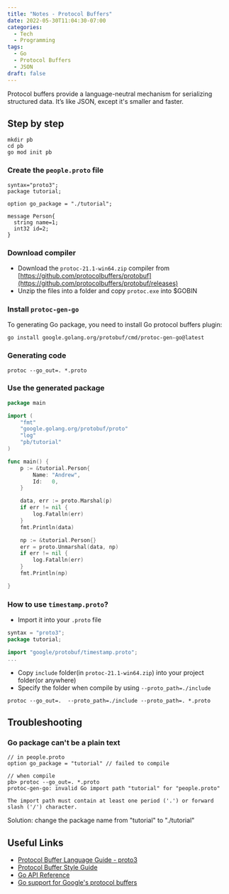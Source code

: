 ```yaml
---
title: "Notes - Protocol Buffers"
date: 2022-05-30T11:04:30-07:00
categories:
  - Tech
  - Programming
tags:
  - Go
  - Protocol Buffers
  - JSON
draft: false
---
```


Protocol buffers provide a language-neutral mechanism for serializing structured data. 
It’s like JSON, except it's smaller and faster.

## Step by step
```
mkdir pb
cd pb
go mod init pb
```

### Create the `people.proto` file
```
syntax="proto3";
package tutorial;

option go_package = "./tutorial";

message Person{
  string name=1;
  int32 id=2;
}
```
### Download compiler
* Download the `protoc-21.1-win64.zip` compiler from [https://github.com/protocolbuffers/protobuf](https://github.com/protocolbuffers/protobuf/releases)
* Unzip the files into a folder and copy `protoc.exe` into $GOBIN

### Install `protoc-gen-go`
To generating Go package, you need to install Go protocol buffers plugin:
```
go install google.golang.org/protobuf/cmd/protoc-gen-go@latest
```

### Generating code
```
protoc --go_out=. *.proto
```

### Use the generated package
```go
package main

import (
	"fmt"
	"google.golang.org/protobuf/proto"
	"log"
	"pb/tutorial"
)

func main() {
	p := &tutorial.Person{
		Name: "Andrew",
		Id:   0,
	}

	data, err := proto.Marshal(p)
	if err != nil {
		log.Fatalln(err)
	}
	fmt.Println(data)

	np := &tutorial.Person{}
	err = proto.Unmarshal(data, np)
	if err != nil {
		log.Fatalln(err)
	}
	fmt.Println(np)

}
```

### How to use `timestamp.proto`?
* Import it into your `.proto` file
```go
syntax = "proto3";
package tutorial;

import "google/protobuf/timestamp.proto";
...
```

* Copy `include` folder(in `protoc-21.1-win64.zip`) into your project folder(or anywhere)
* Specify the folder when compile by using `--proto_path=./include`
```
protoc --go_out=.  --proto_path=./include --proto_path=. *.proto  
```

## Troubleshooting
### Go package can't be a plain text
```
// in people.proto
option go_package = "tutorial" // failed to compile

// when compile
pb> protoc --go_out=. *.proto
protoc-gen-go: invalid Go import path "tutorial" for "people.proto"

The import path must contain at least one period ('.') or forward slash ('/') character.
```

Solution: change the package name from "tutorial" to "./tutorial"

## Useful Links
* [Protocol Buffer Language Guide - proto3](https://developers.google.com/protocol-buffers/docs/proto3)
* [Protocol Buffer Style Guide](https://developers.google.com/protocol-buffers/docs/style)
* [Go API Reference](https://pkg.go.dev/google.golang.org/protobuf)
* [Go support for Google's protocol buffers](https://pkg.go.dev/google.golang.org/protobuf)